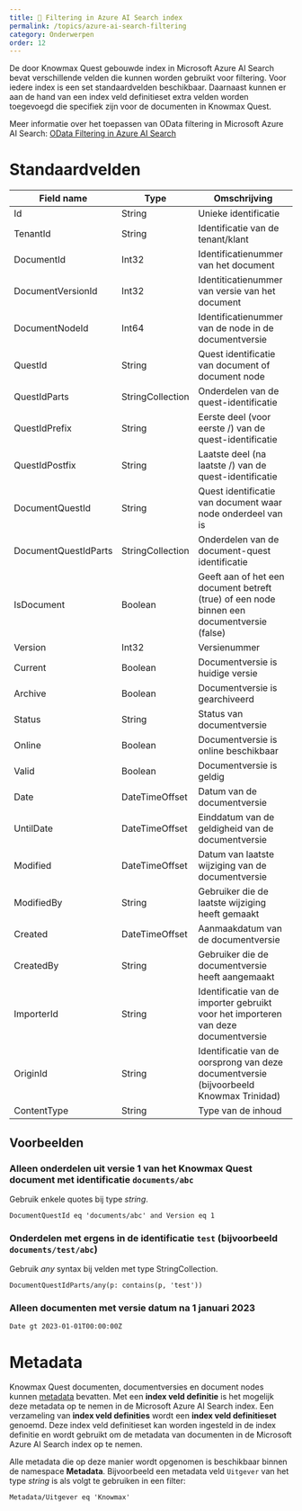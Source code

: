 ```yaml
---
title: 🔎 Filtering in Azure AI Search index
permalink: /topics/azure-ai-search-filtering
category: Onderwerpen
order: 12
---
```


De door Knowmax Quest gebouwde index in Microsoft Azure AI Search bevat verschillende velden die kunnen worden gebruikt voor filtering. Voor iedere index is een set standaardvelden beschikbaar. Daarnaast kunnen er aan de hand van een index veld definitieset extra velden worden toegevoegd die specifiek zijn voor de documenten in Knowmax Quest.

Meer informatie over het toepassen van OData filtering in Microsoft Azure AI Search: [OData Filtering in Azure AI Search](https://learn.microsoft.com/en-us/azure/search/search-query-odata-filter)

# Standaardvelden

| Field name | Type | Omschrijving |
|------------|------|-------------|
| Id | String | Unieke identificatie |
| TenantId | String | Identificatie van de tenant/klant |
| DocumentId | Int32 | Identificatienummer van het document |
| DocumentVersionId | Int32 | Identiticatienummer van versie van het document |
| DocumentNodeId | Int64 | Identificatienummer van de node in de documentversie |
| QuestId | String | Quest identificatie van document of document node |
| QuestIdParts | StringCollection | Onderdelen van de quest-identificatie |
| QuestIdPrefix | String | Eerste deel (voor eerste /) van de quest-identificatie |
| QuestIdPostfix | String | Laatste deel (na laatste /) van de quest-identificatie |
| DocumentQuestId | String | Quest identificatie van document waar node onderdeel van is |
| DocumentQuestIdParts | StringCollection | Onderdelen van de document-quest identificatie |
| IsDocument | Boolean | Geeft aan of het een document betreft (true) of een node binnen een documentversie (false) |
| Version | Int32 | Versienummer |
| Current | Boolean | Documentversie is huidige versie |
| Archive | Boolean | Documentversie is gearchiveerd |
| Status | String | Status van documentversie |
| Online | Boolean | Documentversie is online beschikbaar |
| Valid | Boolean | Documentversie is geldig |
| Date | DateTimeOffset | Datum van de documentversie |
| UntilDate | DateTimeOffset | Einddatum van de geldigheid van de documentversie |
| Modified | DateTimeOffset | Datum van laatste wijziging van de documentversie |
| ModifiedBy | String | Gebruiker die de laatste wijziging heeft gemaakt |
| Created | DateTimeOffset | Aanmaakdatum van de documentversie |
| CreatedBy | String | Gebruiker die de documentversie heeft aangemaakt |
| ImporterId | String | Identificatie van de importer gebruikt voor het importeren van deze documentversie |
| OriginId | String | Identificatie van de oorsprong van deze documentversie (bijvoorbeeld Knowmax Trinidad) |
| ContentType | String | Type van de inhoud |

## Voorbeelden
### Alleen onderdelen uit versie 1 van het Knowmax Quest document met identificatie `documents/abc`
Gebruik enkele quotes bij type *string*.
```
DocumentQuestId eq 'documents/abc' and Version eq 1
```

### Onderdelen met ergens in de identificatie `test` (bijvoorbeeld `documents/test/abc`)
Gebruik *any* syntax bij velden met type StringCollection.
```
DocumentQuestIdParts/any(p: contains(p, 'test'))
```

### Alleen documenten met versie datum na 1 januari 2023
```
Date gt 2023-01-01T00:00:00Z
```

# Metadata
Knowmax Quest documenten, documentversies en document nodes kunnen [metadata](/topics/metadata) bevatten. Met een **index veld definitie** is het mogelijk deze metadata op te nemen in de Microsoft Azure AI Search index. Een verzameling van **index veld definities** wordt een **index veld definitieset** genoemd. Deze index veld definitieset kan worden ingesteld in de index definitie en wordt gebruikt om de metadata van documenten in de Microsoft Azure AI Search index op te nemen.

Alle metadata die op deze manier wordt opgenomen is beschikbaar binnen de namespace **Metadata**. Bijvoorbeeld een metadata veld `Uitgever` van het type *string* is als volgt te gebruiken in een filter:
```
Metadata/Uitgever eq 'Knowmax'
```

